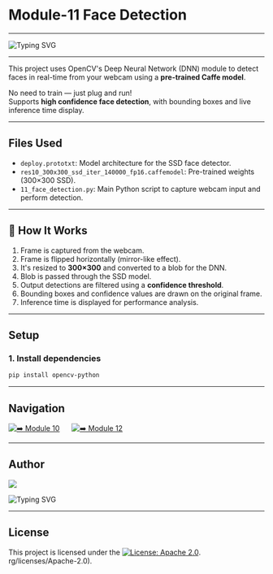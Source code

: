 # Module-11 Face Detection 
---

<p align="left">
  <img src="https://readme-typing-svg.demolab.com?font=Fira+Code&duration=2500&pause=500&color=00FF80&center=false&vCenter=false&width=420&lines=Real-Time+Face+Detection;Deep+Learning+with+OpenCV+DNN;SSD+Model+%7C+Caffe+Based;No+Training%2C+Just+Inference;High+Confidence+Recognition" alt="Typing SVG" />
</p>


---

This project uses OpenCV's Deep Neural Network (DNN) module to detect faces in real-time from your webcam using a **pre-trained Caffe model**.

No need to train — just plug and run!  
Supports **high confidence face detection**, with bounding boxes and live inference time display.

---

##  Files Used

- `deploy.prototxt`: Model architecture for the SSD face detector.
- `res10_300x300_ssd_iter_140000_fp16.caffemodel`: Pre-trained weights (300×300 SSD).
- `11_face_detection.py`: Main Python script to capture webcam input and perform detection.

---

## 🔧 How It Works

1. Frame is captured from the webcam.
2. Frame is flipped horizontally (mirror-like effect).
3. It's resized to **300×300** and converted to a blob for the DNN.
4. Blob is passed through the SSD model.
5. Output detections are filtered using a **confidence threshold**.
6. Bounding boxes and confidence values are drawn on the original frame.
7. Inference time is displayed for performance analysis.

---

##  Setup

### 1. Install dependencies
```bash
pip install opencv-python
```


---
##  Navigation

[![➡️ Module 10](https://img.shields.io/badge/Module-10-000000?style=for-the-badge&logo=github&logoColor=00FF80)](https://github.com/Adityeah18/opencv/tree/main/10)
&nbsp;&nbsp;&nbsp;&nbsp;
[![➡️ Module 12](https://img.shields.io/badge/Module-12-000000?style=for-the-badge&logo=github&logoColor=00FF80)](https://github.com/Adityeah18/opencv/tree/main/12)

---

##  Author
<p align="left">
  <a href="https://github.com/aypy01" target="_blank">
    <img src="https://img.shields.io/badge/aypy01-000000?style=flat-square&logo=github&logoColor=00FF80" />
  </a>
</p>

<p align="left">
  <img src="https://readme-typing-svg.demolab.com?font=Fira+Code&duration=3000&pause=500&color=00FF80&center=false&vCenter=false&width=440&lines=Break+Things+First%2C+Understand+Later;Built+to+Debug%2C+Not+Repeat;Learning+What+Actually+Sticks;Code.+Observe.+Refine." alt="Typing SVG" />
</p>


---

##  License

This project is licensed under the [![License: Apache 2.0](https://img.shields.io/badge/License-Apache%202.0-blue.svg)](https://opensource.org/licenses/Apache-2.0).
rg/licenses/Apache-2.0).

